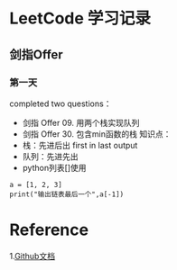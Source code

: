 # LeetCode 学习记录
## 剑指Offer
### 第一天
completed two questions：
- 剑指 Offer 09. 用两个栈实现队列
- 剑指 Offer 30. 包含min函数的栈
知识点：
- 栈：先进后出 first in last output  
- 队列：先进先出
- python列表[]使用
```
a = [1, 2, 3]
print("输出链表最后一个",a[-1])
```

# Reference
1.[Github文档](https://docs.github.com/cn/get-started/writing-on-github/getting-started-with-writing-and-formatting-on-github/basic-writing-and-formatting-syntax)

